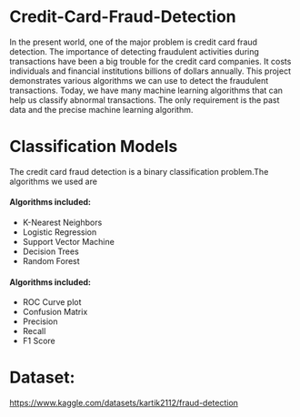 # Credit-Card-Fraud-Detection

In the present world, one of the major problem is credit card fraud detection. The importance of detecting fraudulent activities during transactions have been a big trouble for the credit card companies. It costs individuals and financial institutions billions of dollars annually. This project demonstrates various algorithms we can use to detect the fraudulent transactions. Today, we have many machine learning algorithms that can help us classify abnormal transactions. The only requirement is the past data and the precise machine learning algorithm.

# Classification Models
The credit card fraud detection is a binary classification problem.The algorithms we used are
#### Algorithms included:
- K-Nearest Neighbors
- Logistic Regression
- Support Vector Machine
- Decision Trees
- Random Forest

#### Algorithms included:
- ROC Curve plot
- Confusion Matrix
- Precision
- Recall
- F1 Score

# Dataset:
https://www.kaggle.com/datasets/kartik2112/fraud-detection
